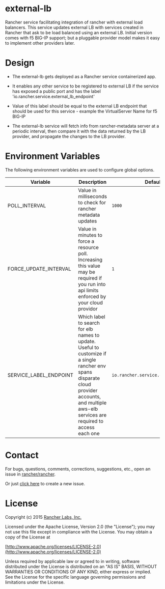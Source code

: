 external-lb
==========
Rancher service facilitating integration of rancher with external load balancers. This service updates external LB with services created in Rancher that ask to be load balanced using an external LB. 
Initial version comes with f5 BIG-IP support; but a pluggable provider model makes it easy to implement other providers later.

Design
==========
* The external-lb gets deployed as a Rancher service containerized app. 

* It enables any other service to be registered to external LB if the service has exposed a public port and has the label 'io.rancher.service.external_lb_endpoint'

* Value of this label should be equal to the external LB endpoint that should be used for this service - example the VirtualServer Name for f5 BIG-IP

* The external-lb service will fetch info from rancher-metadata server at a periodic interval, then compare it with the data returned by the LB provider, and propagate the changes to the LB provider.

Environment Variables
==========

The following environment variables are used to configure global options.

| Variable | Description | Default value |
|----------------------|-----------------------------------------------------------------------------------------------------------------------------------------------------------------------------|-------------------|
| POLL_INTERVAL | Value in milliseconds to check for rancher metadata updates | `1000` |
| FORCE_UPDATE_INTERVAL | Value in minutes to force a resource poll. Increasing this value may be required if you run into api limits enforced by your cloud providor | `1` |
| SERVICE_LABEL_ENDPOINT | Which label to search for elb names to update. Useful to customize if a single rancher env spans disparate cloud provider accounts, and multiple aws-elb services are required to access each one | `io.rancher.service.external_lb.endpoint` |

Contact
========
For bugs, questions, comments, corrections, suggestions, etc., open an issue in
 [rancher/rancher](//github.com/rancher/rancher/issues).

Or just [click here](//github.com/rancher/rancher/issues/new?title=%5Brancher-dns%5D%20) to create a new issue.

License
=======
Copyright (c) 2015 [Rancher Labs, Inc.](http://rancher.com)

Licensed under the Apache License, Version 2.0 (the "License");
you may not use this file except in compliance with the License.
You may obtain a copy of the License at

[http://www.apache.org/licenses/LICENSE-2.0](http://www.apache.org/licenses/LICENSE-2.0)

Unless required by applicable law or agreed to in writing, software
distributed under the License is distributed on an "AS IS" BASIS,
WITHOUT WARRANTIES OR CONDITIONS OF ANY KIND, either express or implied.
See the License for the specific language governing permissions and
limitations under the License.
